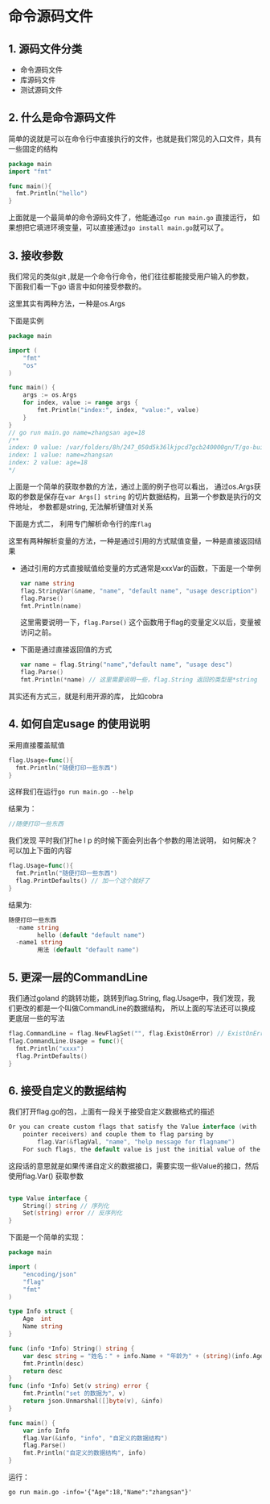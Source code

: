 # 命令源码文件



## 1. 源码文件分类

* 命令源码文件
* 库源码文件
* 测试源码文件



## 2. 什么是命令源码文件

简单的说就是可以在命令行中直接执行的文件，也就是我们常见的入口文件，具有一些固定的结构

```go
package main
import "fmt"

func main(){
  fmt.Println("hello")
}
```

上面就是一个最简单的命令源码文件了，他能通过`go run main.go` 直接运行， 如果想把它填进环境变量，可以直接通过`go install main.go`就可以了。

## 3. 接收参数

我们常见的类似git ,就是一个命令行命令，他们往往都能接受用户输入的参数， 下面我们看一下go 语言中如何接受参数的。

这里其实有两种方法，一种是os.Args

下面是实例

```go
package main

import (
	"fmt"
	"os"
)

func main() {
	args := os.Args
	for index, value := range args {
		fmt.Println("index:", index, "value:", value)
	}
}
// go run main.go name=zhangsan age=18
/**
index: 0 value: /var/folders/8h/247_050d5k36lkjpcd7gcb240000gn/T/go-build728859727/b001/exe/main
index: 1 value: name=zhangsan
index: 2 value: age=18
*/

```



上面是一个简单的获取参数的方法，通过上面的例子也可以看出， 通过os.Args获取的参数是保存在`var Args[] string` 的切片数据结构，且第一个参数是执行的文件地址， 参数都是string, 无法解析键值对关系



下面是方式二， 利用专门解析命令行的库`flag`

这里有两种解析变量的方法，一种是通过引用的方式赋值变量，一种是直接返回结果

* 通过引用的方式直接赋值给变量的方式通常是xxxVar的函数，下面是一个举例

  ```go
  var name string
  flag.StringVar(&name, "name", "default name", "usage description")
  flag.Parse()
  fmt.Println(name)
  ```

  这里需要说明一下，`flag.Parse()` 这个函数用于flag的变量定义以后，变量被访问之前。

  

  

* 下面是通过直接返回值的方式

  ```go
  var name = flag.String("name","default name", "usage desc")
  flag.Parse()
  fmt.Println(*name) // 这里需要说明一些，flag.String 返回的类型是*string 获取其中的值，需要使用*string 进行获取一些，否则打印的是这个变量的内存地址。
  ```

  



其实还有方式三，就是利用开源的库， 比如cobra 







## 4.  如何自定usage 的使用说明



采用直接覆盖赋值

```go
flag.Usage=func(){
  fmt.Println("随便打印一些东西")
}
```

这样我们在运行`go run main.go --help` 

结果为：

```go
//随便打印一些东西
```

我们发现 平时我们打he l p 的时候下面会列出各个参数的用法说明， 如何解决？ 可以加上下面的内容

```go
flag.Usage=func(){
  fmt.Println("随便打印一些东西")
  flag.PrintDefaults() // 加一个这个就好了
}
```



结果为:

```go
随便打印一些东西
  -name string
        hello (default "default name")
  -name1 string
        用法 (default "default name")

```





## 5. 更深一层的CommandLine



我们通过goland 的跳转功能，跳转到flag.String, flag.Usage中，我们发现，我们更改的都是一个叫做CommandLine的数据结构， 所以上面的写法还可以换成更底层一些的写法

```go
flag.CommandLine = flag.NewFlagSet("", flag.ExistOnError) // ExistOnError 是告诉程序如果参数不正确时的异常码
flag.CommandLine.Usage = func(){
  fmt.Println("xxxx")
  flag.PrintDefaults()
}
```





## 6. 接受自定义的数据结构



我们打开flag.go的包，上面有一段关于接受自定义数据格式的描述

```go
Or you can create custom flags that satisfy the Value interface (with
	pointer receivers) and couple them to flag parsing by
		flag.Var(&flagVal, "name", "help message for flagname")
	For such flags, the default value is just the initial value of the variable.
```

这段话的意思就是如果传递自定义的数据接口，需要实现一些Value的接口，然后使用flag.Var() 获取参数

```go

type Value interface {
	String() string // 序列化
	Set(string) error // 反序列化
}
```



下面是一个简单的实现：

```go
package main

import (
	"encoding/json"
	"flag"
	"fmt"
)

type Info struct {
	Age  int
	Name string
}

func (info *Info) String() string {
	var desc string = "姓名：" + info.Name + "年龄为" + (string)(info.Age)
	fmt.Println(desc)
	return desc
}
func (info *Info) Set(v string) error {
	fmt.Println("set 的数据为", v)
	return json.Unmarshal([]byte(v), &info)
}

func main() {
	var info Info
	flag.Var(&info, "info", "自定义的数据结构")
	flag.Parse()
	fmt.Println("自定义的数据结构", info)
}

```



运行：

```shell
go run main.go -info='{"Age":18,"Name":"zhangsan"}'
```

